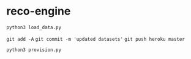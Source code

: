 # reco-engine

`python3 load_data.py`

`git add -A`
`git commit -m 'updated datasets'`
`git push heroku master`

`python3 provision.py`